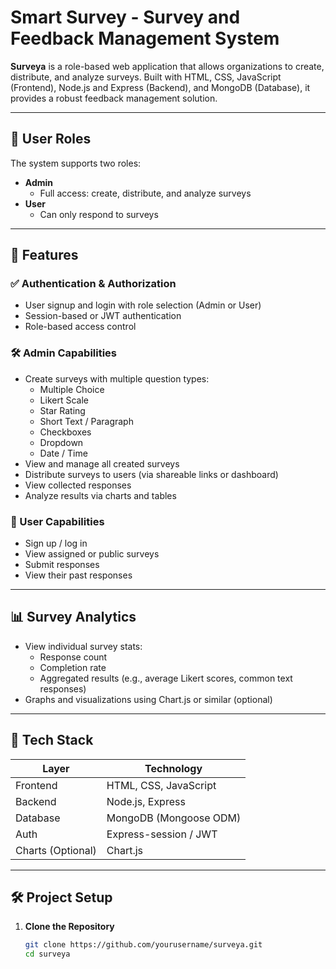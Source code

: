 

# Smart Survey - Survey and Feedback Management System

**Surveya** is a role-based web application that allows organizations to create, distribute, and analyze surveys. Built with HTML, CSS, JavaScript (Frontend), Node.js and Express (Backend), and MongoDB (Database), it provides a robust feedback management solution.

---

## 🔐 User Roles

The system supports two roles:

- **Admin**
  - Full access: create, distribute, and analyze surveys
- **User**
  - Can only respond to surveys

---

## 🚀 Features

### ✅ Authentication & Authorization
- User signup and login with role selection (Admin or User)
- Session-based or JWT authentication
- Role-based access control

### 🛠 Admin Capabilities
- Create surveys with multiple question types:
  - Multiple Choice
  - Likert Scale
  - Star Rating
  - Short Text / Paragraph
  - Checkboxes
  - Dropdown
  - Date / Time
- View and manage all created surveys
- Distribute surveys to users (via shareable links or dashboard)
- View collected responses
- Analyze results via charts and tables

### 📝 User Capabilities
- Sign up / log in
- View assigned or public surveys
- Submit responses
- View their past responses

---

## 📊 Survey Analytics
- View individual survey stats:
  - Response count
  - Completion rate
  - Aggregated results (e.g., average Likert scores, common text responses)
- Graphs and visualizations using Chart.js or similar (optional)

---

## 🧱 Tech Stack

| Layer       | Technology             |
|-------------|------------------------|
| Frontend    | HTML, CSS, JavaScript  |
| Backend     | Node.js, Express       |
| Database    | MongoDB (Mongoose ODM) |
| Auth        | Express-session / JWT  |
| Charts (Optional) | Chart.js           |

---

## 🛠️ Project Setup

1. **Clone the Repository**
   ```bash
   git clone https://github.com/yourusername/surveya.git
   cd surveya
